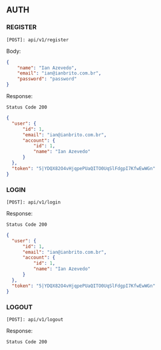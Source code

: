 ## AUTH
### REGISTER
```
[POST]: api/v1/register
```
Body:

```json
{
    "name": "Ian Azevedo",
    "email": "ian@ianbrito.com.br",
    "password": "password"
}
```
Response:

```Status Code 200```

```json
{
  "user": {
      "id": 1,
      "email": "ian@ianbrito.com.br",
      "account": {
          "id": 1,
          "name": "Ian Azevedo"
      }
  },
  "token": "5|YDQX82O4vHjqpePUaQITO0UqSlFdgpI7KfwEwWGn"
}
```
### LOGIN
```
[POST]: api/v1/login
```
Response:

```Status Code 200```

```json
{
  "user": {
      "id": 1,
      "email": "ian@ianbrito.com.br",
      "account": {
          "id": 1,
          "name": "Ian Azevedo"
      }
  },
  "token": "5|YDQX82O4vHjqpePUaQITO0UqSlFdgpI7KfwEwWGn"
}
```

### LOGOUT
```
[POST]: api/v1/logout
```
Response:

```Status Code 200```

